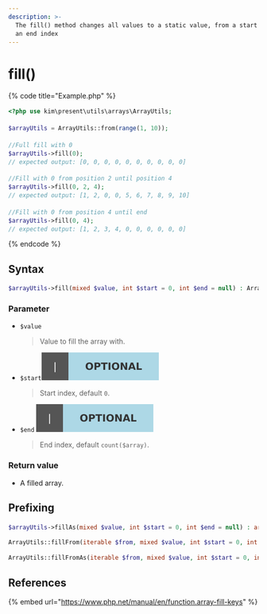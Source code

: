 ```yaml
---
description: >-
  The fill() method changes all values to a static value, from a start index to
  an end index
---
```


# fill\(\)

{% code title="Example.php" %}
```php
<?php use kim\present\utils\arrays\ArrayUtils;

$arrayUtils = ArrayUtils::from(range(1, 10));

//Full fill with 0
$arrayUtils->fill(0);
// expected output: [0, 0, 0, 0, 0, 0, 0, 0, 0, 0]

//Fill with 0 from position 2 until position 4
$arrayUtils->fill(0, 2, 4);
// expected output: [1, 2, 0, 0, 5, 6, 7, 8, 9, 10]

//Fill with 0 from position 4 until end
$arrayUtils->fill(0, 4);
// expected output: [1, 2, 3, 4, 0, 0, 0, 0, 0, 0]
```
{% endcode %}

## Syntax

```php
$arrayUtils->fill(mixed $value, int $start = 0, int $end = null) : ArrayUtils;
```

### Parameter

* `$value` 

  > Value to fill the array with.

* `$start`![](../../../.gitbook/assets/badge_optional.svg) 

  > Start index, default `0`.

* `$end` ![](../../../.gitbook/assets/badge_optional.svg) 

  > End index, default `count($array)`.

### Return value

* A filled array.

## Prefixing

```php
$arrayUtils->fillAs(mixed $value, int $start = 0, int $end = null) : array;
```

```php
ArrayUtils::fillFrom(iterable $from, mixed $value, int $start = 0, int $end = null) : ArrayUtils;
```

```php
ArrayUtils::fillFromAs(iterable $from, mixed $value, int $start = 0, int $end = null) : array;
```

## References

{% embed url="https://www.php.net/manual/en/function.array-fill-keys" %}




